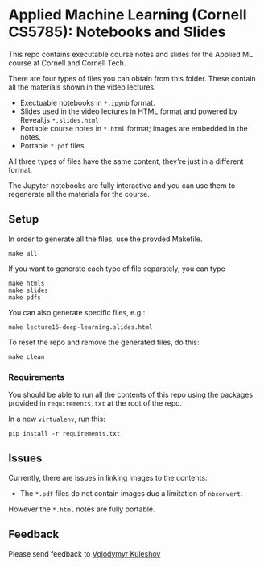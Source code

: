 # Applied Machine Learning (Cornell CS5785): Notebooks and Slides

This repo contains executable course notes and slides for the Applied ML course at Cornell and Cornell Tech.

There are four types of files you can obtain from this folder. These contain all the materials shown in the video lectures.
* Exectuable notebooks in `*.ipynb` format.
* Slides used in the video lectures in HTML format and powered by Reveal.js `*.slides.html`
* Portable course notes in `*.html` format; images are embedded in the notes.
* Portable `*.pdf` files

All three types of files have the same content, they're just in a different format.

The Jupyter notebooks are fully interactive and you can use them to regenerate all the materials for the course.

## Setup

In order to generate all the files, use the provded Makefile.
```
make all
```

If you want to generate each type of file separately, you can type
```
make htmls
make slides
make pdfs
```

You can also generate specific files, e.g.:
```
make lecture15-deep-learning.slides.html
```

To reset the repo and remove the generated files, do this:
```
make clean
```

### Requirements

You should be able to run all the contents of this repo using the packages provided in `requirements.txt` at the root of the repo.

In a new `virtualenv`, run this:
```
pip install -r requirements.txt
```

## Issues

Currently, there are issues in linking images to the contents:
* The `*.pdf` files do not contain images due a limitation of `nbconvert`.

However the `*.html` notes are fully portable.

## Feedback

Please send feedback to [Volodymyr Kuleshov](https://www.cs.cornell.edu/~kuleshov/)
